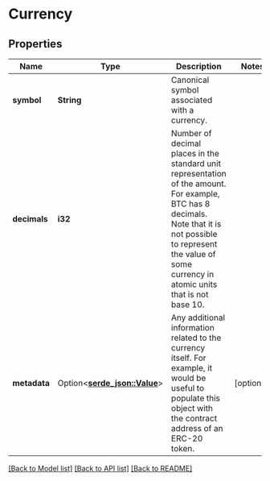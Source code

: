 # Currency

## Properties

| Name         | Type                                 | Description                                                                                                                                                                                                            | Notes      |
| ------------ | ------------------------------------ | ---------------------------------------------------------------------------------------------------------------------------------------------------------------------------------------------------------------------- | ---------- |
| **symbol**   | **String**                           | Canonical symbol associated with a currency.                                                                                                                                                                           |            |
| **decimals** | **i32**                              | Number of decimal places in the standard unit representation of the amount. For example, BTC has 8 decimals. Note that it is not possible to represent the value of some currency in atomic units that is not base 10. |            |
| **metadata** | Option<[**serde_json::Value**](.md)> | Any additional information related to the currency itself. For example, it would be useful to populate this object with the contract address of an ERC-20 token.                                                       | [optional] |

[[Back to Model list]](../README.md#documentation-for-models)
[[Back to API list]](../README.md#documentation-for-api-endpoints) [[Back to README]](../README.md)
